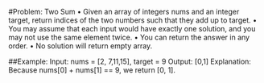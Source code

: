 #Problem: Two Sum
• Given an array of integers nums and an integer target, return indices of the two numbers such that they add up to target.
• You may assume that each input would have exactly one solution, and you may not use the same element twice.
• You can return the answer in any order.
• No solution will return empty array.

##Example:
Input: nums = [2, 7,11,15], target = 9
Output: [0,1]
Explanation: Because nums[0] + nums[1] == 9, we return [0, 1].
